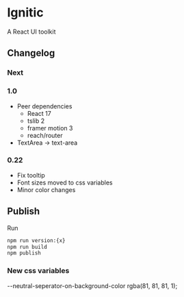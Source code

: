 # Ignitic

A React UI toolkit

## Changelog

### Next

### 1.0

- Peer dependencies
  - React 17
  - tslib 2
  - framer motion 3
  - reach/router
- TextArea -> text-area

### 0.22

- Fix tooltip
- Font sizes moved to css variables
- Minor color changes

## Publish

Run

```bash
npm run version:{x}
npm run build
npm publish
```

### New css variables

--neutral-seperator-on-background-color
rgba(81, 81, 81, 1);
